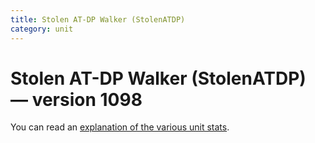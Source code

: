 ```yaml
---
title: Stolen AT-DP Walker (StolenATDP)
category: unit
---
```


# Stolen AT-DP Walker (StolenATDP) — version 1098

You can read an [explanation  of the various unit stats](unitexplained.md).

